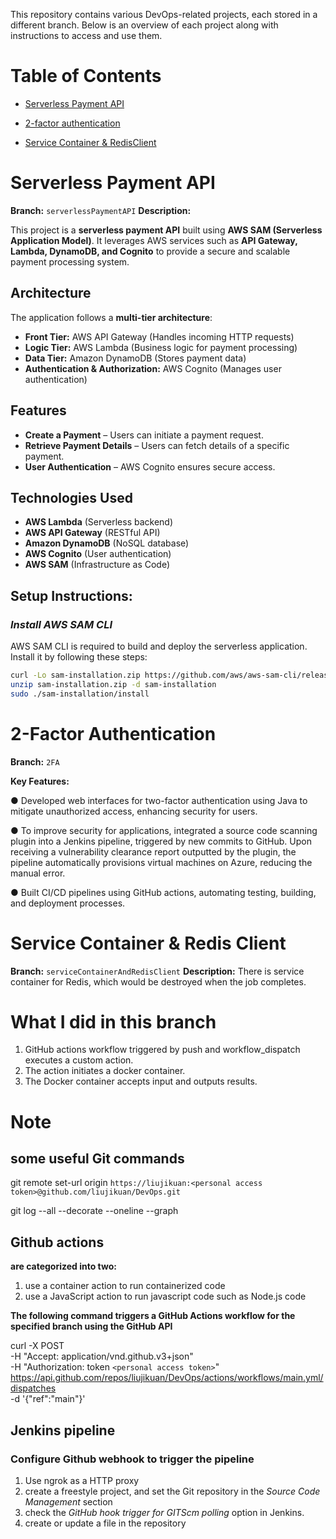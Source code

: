 This repository contains various DevOps-related projects, each stored in a different branch. Below is an overview of each project along with instructions to access and use them.

# Table of Contents
- [Serverless Payment API](https://github.com/liujikuan/DevOps/tree/serverlessPaymentAPI)

- [2-factor authentication](https://github.com/liujikuan/DevOps/tree/2FA)

- [Service Container & RedisClient](https://github.com/liujikuan/DevOps/tree/serviceContainerAndRedisClient)

  

# Serverless Payment API

**Branch:** `serverlessPaymentAPI`
**Description:**

This project is a **serverless payment API** built using **AWS SAM (Serverless Application Model)**. It leverages AWS services such as **API Gateway, Lambda, DynamoDB, and Cognito** to provide a secure and scalable payment processing system.

## Architecture

The application follows a **multi-tier architecture**:

- **Front Tier:** AWS API Gateway (Handles incoming HTTP requests)
- **Logic Tier:** AWS Lambda (Business logic for payment processing)
- **Data Tier:** Amazon DynamoDB (Stores payment data)
- **Authentication & Authorization:** AWS Cognito (Manages user authentication)

## Features

- **Create a Payment** – Users can initiate a payment request.
- **Retrieve Payment Details** – Users can fetch details of a specific payment.
- **User Authentication** – AWS Cognito ensures secure access.

## Technologies Used

- **AWS Lambda** (Serverless backend)
- **AWS API Gateway** (RESTful API)
- **Amazon DynamoDB** (NoSQL database)
- **AWS Cognito** (User authentication)
- **AWS SAM** (Infrastructure as Code)

## Setup Instructions:

### *Install AWS SAM CLI*

AWS SAM CLI is required to build and deploy the serverless application. Install it by following these steps:

```bash
curl -Lo sam-installation.zip https://github.com/aws/aws-sam-cli/releases/latest/download/aws-sam-cli-linux-x86_64.zip
unzip sam-installation.zip -d sam-installation
sudo ./sam-installation/install
```





# 2-Factor Authentication

**Branch:** `2FA`

**Key Features:**

● Developed web interfaces for two-factor authentication using Java to mitigate unauthorized access, enhancing security for users.

● To improve security for applications, integrated a source code scanning plugin into a Jenkins pipeline, triggered by new commits to GitHub. Upon receiving a vulnerability clearance report outputted by the plugin, the pipeline automatically provisions virtual machines on Azure, reducing the manual error.

● Built CI/CD pipelines using GitHub actions, automating testing, building, and deployment processes.







# Service Container & Redis Client

**Branch:** `serviceContainerAndRedisClient`
**Description:**
There is service container for Redis, which would be destroyed when the job completes.


# What I did in this branch
1. GitHub actions workflow triggered by push and workflow_dispatch executes a custom action.
2. The action initiates a docker container.
3. The Docker container accepts input and outputs results.


# Note

## some useful Git commands

git remote set-url origin `https://liujikuan:<personal access token>@github.com/liujikuan/DevOps.git`

git log --all --decorate --oneline --graph

## Github actions 

**are categorized into two:**
1. use a container action to run containerized code
2. use a JavaScript action to run javascript code such as Node.js code



**The following command triggers a GitHub Actions workflow for the specified branch using the GitHub API**

curl -X POST \
  -H "Accept: application/vnd.github.v3+json" \
  -H "Authorization: token `<personal access token>`" \
  https://api.github.com/repos/liujikuan/DevOps/actions/workflows/main.yml/dispatches \
  -d '{"ref":"main"}'



## Jenkins pipeline

### Configure Github webhook to trigger the pipeline

1. Use ngrok as a HTTP proxy
2. create a freestyle project, and set the Git repository in the *Source Code Management* section
3. check the *GitHub hook trigger for GITScm polling* option in Jenkins.
4. create or update a file in the repository


